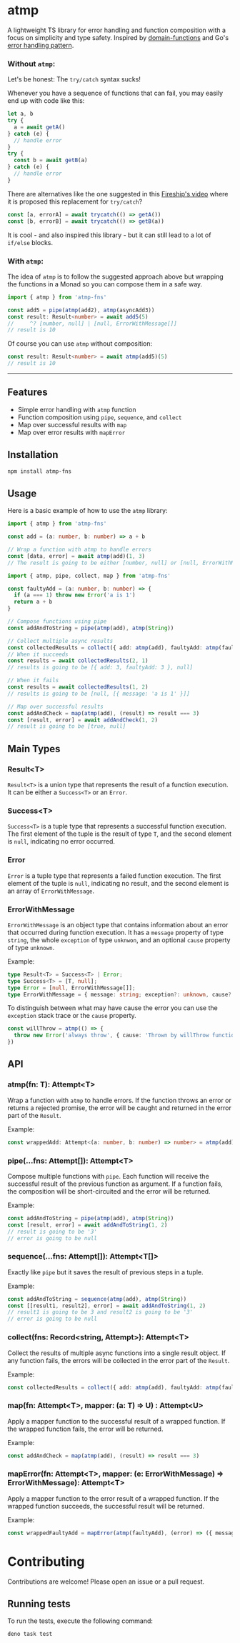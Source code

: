 # atmp

A lightweight TS library for error handling and function composition with a focus on simplicity and type safety. Inspired by [domain-functions](https://github.com/seasonedcc/domain-functions) and Go's [error handling pattern](https://go.dev/blog/error-handling-and-go).

### Without `atmp`:
Let's be honest: The `try/catch` syntax sucks!

Whenever you have a sequence of functions that can fail, you may easily end up with code like this:
```ts
let a, b
try {
  a = await getA()
} catch (e) {
  // handle error
}
try {
  const b = await getB(a)
} catch (e) {
  // handle error
}
```

There are alternatives like the one suggested in this [Fireship's video](https://www.youtube.com/shorts/ITogH7lJTyE) where it is proposed this replacement for `try/catch`?
```ts
const [a, errorA] = await trycatch(() => getA())
const [b, errorB] = await trycatch(() => getB(a))
```

It is cool - and also inspired this library - but it can still lead to a lot of `if/else` blocks.
### With `atmp`:

The idea of `atmp` is to follow the suggested approach above but wrapping the functions in a Monad so you can compose them in a safe way.

```ts
import { atmp } from 'atmp-fns'

const add5 = pipe(atmp(add2), atmp(asyncAdd3))
const result: Result<number> = await add5(5)
//     ^? [number, null] | [null, ErrorWithMessage[]]
// result is 10
```

Of course you can use `atmp` without composition:
```ts
const result: Result<number> = await atmp(add5)(5)
// result is 10
```

---
## Features

- Simple error handling with `atmp` function
- Function composition using `pipe`, `sequence`, and `collect`
- Map over successful results with `map`
- Map over error results with `mapError`


## Installation

```bash
npm install atmp-fns
```

## Usage

Here is a basic example of how to use the `atmp` library:

```ts
import { atmp } from 'atmp-fns'

const add = (a: number, b: number) => a + b

// Wrap a function with atmp to handle errors
const [data, error] = await atmp(add)(1, 3)
// The result is going to be either [number, null] or [null, ErrorWithMessage[]]
```

```ts
import { atmp, pipe, collect, map } from 'atmp-fns'

const faultyAdd = (a: number, b: number) => {
  if (a === 1) throw new Error('a is 1')
  return a + b
}

// Compose functions using pipe
const addAndToString = pipe(atmp(add), atmp(String))

// Collect multiple async results
const collectedResults = collect({ add: atmp(add), faultyAdd: atmp(faultyAdd) })
// When it succeeds
const results = await collectedResults(2, 1)
// results is going to be [{ add: 3, faultyAdd: 3 }, null]

// When it fails
const results = await collectedResults(1, 2)
// results is going to be [null, [{ message: 'a is 1' }]]

// Map over successful results
const addAndCheck = map(atmp(add), (result) => result === 3)
const [result, error] = await addAndCheck(1, 2)
// result is going to be [true, null]
```

## Main Types

### Result&lt;T&gt;

`Result<T>` is a union type that represents the result of a function execution. It can be either a `Success<T>` or an `Error`.

### Success&lt;T&gt;

`Success<T>` is a tuple type that represents a successful function execution. The first element of the tuple is the result of type `T`, and the second element is `null`, indicating no error occurred.

### Error

`Error` is a tuple type that represents a failed function execution. The first element of the tuple is `null`, indicating no result, and the second element is an array of `ErrorWithMessage`.

### ErrorWithMessage

`ErrorWithMessage` is an object type that contains information about an error that occurred during function execution. It has a `message` property of type `string`, the whole `exception` of type `unknwon`, and an optional `cause` property of type `unknown`.

Example:

```typescript
type Result<T> = Success<T> | Error;
type Success<T> = [T, null];
type Error = [null, ErrorWithMessage[]];
type ErrorWithMessage = { message: string; exception?: unknown, cause?: unknown };
```

To distinguish between what may have cause the error you can use the `exception` stack trace or the `cause` property.
```ts
const willThrow = atmp(() => {
  throw new Error('always throw', { cause: 'Thrown by willThrow function' })
})
```

## API

### atmp(fn: T): Attempt&lt;T&gt;

Wrap a function with `atmp` to handle errors. If the function throws an error or returns a rejected promise, the error will be caught and returned in the error part of the `Result`.

Example:

```typescript
const wrappedAdd: Attempt<(a: number, b: number) => number> = atmp(add)
```

### pipe(...fns: Attempt[]): Attempt&lt;T&gt;

Compose multiple functions with `pipe`. Each function will receive the successful result of the previous function as argument. If a function fails, the composition will be short-circuited and the error will be returned.

Example:

```typescript
const addAndToString = pipe(atmp(add), atmp(String))
const [result, error] = await addAndToString(1, 2)
// result is going to be '3'
// error is going to be null
```

### sequence(...fns: Attempt[]): Attempt&lt;T[]&gt;

Exactly like `pipe` but it saves the result of previous steps in a tuple.

Example:

```typescript
const addAndToString = sequence(atmp(add), atmp(String))
const [[result1, result2], error] = await addAndToString(1, 2)
// result1 is going to be 3 and result2 is going to be '3'
// error is going to be null
```

### collect(fns: Record<string, Attempt>): Attempt&lt;T&gt;

Collect the results of multiple async functions into a single result object. If any function fails, the errors will be collected in the error part of the `Result`.

Example:

```typescript
const collectedResults = collect({ add: atmp(add), faultyAdd: atmp(faultyAdd) })
```

### map(fn: Attempt&lt;T&gt;, mapper: (a: T) => U) : Attempt&lt;U&gt;

Apply a mapper function to the successful result of a wrapped function. If the wrapped function fails, the error will be returned.

Example:

```typescript
const addAndCheck = map(atmp(add), (result) => result === 3)
```

### mapError(fn: Attempt&lt;T&gt;, mapper: (e: ErrorWithMessage) => ErrorWithMessage): Attempt&lt;T&gt;

Apply a mapper function to the error result of a wrapped function. If the wrapped function succeeds, the successful result will be returned.

Example:

```typescript
const wrappedFaultyAdd = mapError(atmp(faultyAdd), (error) => ({ message: error.message + '!' }))
```


# Contributing
Contributions are welcome! Please open an issue or a pull request.

## Running tests

To run the tests, execute the following command:

```bash
deno task test
```
